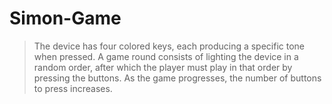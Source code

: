 # Simon-Game

> The device has four colored keys, each producing a specific tone when pressed. A game round consists of lighting the device in a random order, after which the player must play in that order by pressing the buttons. As the game progresses, the number of buttons to press increases.
